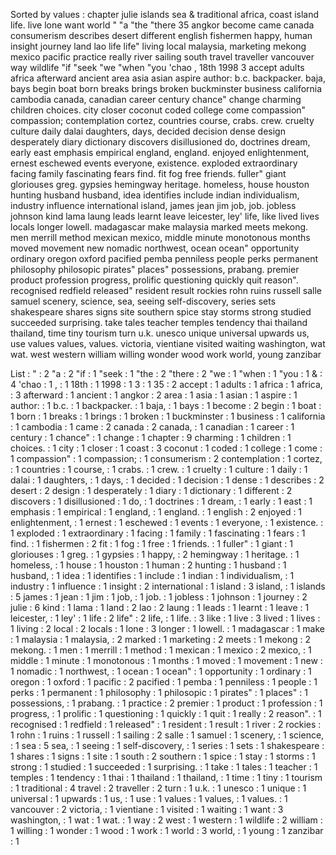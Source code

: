 Sorted by values :
chapter julie islands sea & traditional africa, coast island life. live lone want world " "a "the "there 35 angkor become came canada consumerism describes desert different english fishermen happy, human insight journey land lao life life" living local malaysia, marketing mekong mexico pacific practice really river sailing south travel traveller vancouver way wildlife "if "seek "we "when "you 'chao , 18th 1998 3 accept adults africa afterward ancient area asia asian aspire author: b.c. backpacker. baja, bays begin boat born breaks brings broken buckminster business california cambodia canada, canadian career century chance" change charming children choices. city closer coconut coded college come compassion" compassion; contemplation cortez, countries course, crabs. crew. cruelty culture daily dalai daughters, days, decided decision dense design desperately diary dictionary discovers disillusioned do, doctrines dream, early east emphasis empirical england, england. enjoyed enlightenment, ernest eschewed events everyone, existence. exploded extraordinary facing family fascinating fears find. fit fog free friends. fuller" giant gloriouses greg. gypsies hemingway heritage. homeless, house houston hunting husband husband, idea identifies include indian individualism, industry influence international island, james jean jim job, job. jobless johnson kind lama laung leads learnt leave leicester, ley' life, like lived lives locals longer lowell. madagascar make malaysia marked meets mekong. men merrill method mexican mexico, middle minute monotonous months moved movement new nomadic northwest, ocean ocean" opportunity ordinary oregon oxford pacified pemba penniless people perks permanent philosophy philosopic pirates" places" possessions, prabang. premier product profession progress, prolific questioning quickly quit reason". recognised redfield released" resident result rockies rohn ruins russell salle samuel scenery, science, sea, seeing self-discovery, series sets shakespeare shares signs site southern spice stay storms strong studied succeeded surprising. take tales teacher temples tendency thai thailand thailand, time tiny tourism turn u.k. unesco unique universal upwards us, use values values, values. victoria, vientiane visited waiting washington, wat wat. west western william willing wonder wood work world, young zanzibar 

List :
" : 2
"a : 2
"if : 1
"seek : 1
"the : 2
"there : 2
"we : 1
"when : 1
"you : 1
& : 4
'chao : 1
, : 1
18th : 1
1998 : 1
3 : 1
35 : 2
accept : 1
adults : 1
africa : 1
africa, : 3
afterward : 1
ancient : 1
angkor : 2
area : 1
asia : 1
asian : 1
aspire : 1
author: : 1
b.c. : 1
backpacker. : 1
baja, : 1
bays : 1
become : 2
begin : 1
boat : 1
born : 1
breaks : 1
brings : 1
broken : 1
buckminster : 1
business : 1
california : 1
cambodia : 1
came : 2
canada : 2
canada, : 1
canadian : 1
career : 1
century : 1
chance" : 1
change : 1
chapter : 9
charming : 1
children : 1
choices. : 1
city : 1
closer : 1
coast : 3
coconut : 1
coded : 1
college : 1
come : 1
compassion" : 1
compassion; : 1
consumerism : 2
contemplation : 1
cortez, : 1
countries : 1
course, : 1
crabs. : 1
crew. : 1
cruelty : 1
culture : 1
daily : 1
dalai : 1
daughters, : 1
days, : 1
decided : 1
decision : 1
dense : 1
describes : 2
desert : 2
design : 1
desperately : 1
diary : 1
dictionary : 1
different : 2
discovers : 1
disillusioned : 1
do, : 1
doctrines : 1
dream, : 1
early : 1
east : 1
emphasis : 1
empirical : 1
england, : 1
england. : 1
english : 2
enjoyed : 1
enlightenment, : 1
ernest : 1
eschewed : 1
events : 1
everyone, : 1
existence. : 1
exploded : 1
extraordinary : 1
facing : 1
family : 1
fascinating : 1
fears : 1
find. : 1
fishermen : 2
fit : 1
fog : 1
free : 1
friends. : 1
fuller" : 1
giant : 1
gloriouses : 1
greg. : 1
gypsies : 1
happy, : 2
hemingway : 1
heritage. : 1
homeless, : 1
house : 1
houston : 1
human : 2
hunting : 1
husband : 1
husband, : 1
idea : 1
identifies : 1
include : 1
indian : 1
individualism, : 1
industry : 1
influence : 1
insight : 2
international : 1
island : 3
island, : 1
islands : 5
james : 1
jean : 1
jim : 1
job, : 1
job. : 1
jobless : 1
johnson : 1
journey : 2
julie : 6
kind : 1
lama : 1
land : 2
lao : 2
laung : 1
leads : 1
learnt : 1
leave : 1
leicester, : 1
ley' : 1
life : 2
life" : 2
life, : 1
life. : 3
like : 1
live : 3
lived : 1
lives : 1
living : 2
local : 2
locals : 1
lone : 3
longer : 1
lowell. : 1
madagascar : 1
make : 1
malaysia : 1
malaysia, : 2
marked : 1
marketing : 2
meets : 1
mekong : 2
mekong. : 1
men : 1
merrill : 1
method : 1
mexican : 1
mexico : 2
mexico, : 1
middle : 1
minute : 1
monotonous : 1
months : 1
moved : 1
movement : 1
new : 1
nomadic : 1
northwest, : 1
ocean : 1
ocean" : 1
opportunity : 1
ordinary : 1
oregon : 1
oxford : 1
pacific : 2
pacified : 1
pemba : 1
penniless : 1
people : 1
perks : 1
permanent : 1
philosophy : 1
philosopic : 1
pirates" : 1
places" : 1
possessions, : 1
prabang. : 1
practice : 2
premier : 1
product : 1
profession : 1
progress, : 1
prolific : 1
questioning : 1
quickly : 1
quit : 1
really : 2
reason". : 1
recognised : 1
redfield : 1
released" : 1
resident : 1
result : 1
river : 2
rockies : 1
rohn : 1
ruins : 1
russell : 1
sailing : 2
salle : 1
samuel : 1
scenery, : 1
science, : 1
sea : 5
sea, : 1
seeing : 1
self-discovery, : 1
series : 1
sets : 1
shakespeare : 1
shares : 1
signs : 1
site : 1
south : 2
southern : 1
spice : 1
stay : 1
storms : 1
strong : 1
studied : 1
succeeded : 1
surprising. : 1
take : 1
tales : 1
teacher : 1
temples : 1
tendency : 1
thai : 1
thailand : 1
thailand, : 1
time : 1
tiny : 1
tourism : 1
traditional : 4
travel : 2
traveller : 2
turn : 1
u.k. : 1
unesco : 1
unique : 1
universal : 1
upwards : 1
us, : 1
use : 1
values : 1
values, : 1
values. : 1
vancouver : 2
victoria, : 1
vientiane : 1
visited : 1
waiting : 1
want : 3
washington, : 1
wat : 1
wat. : 1
way : 2
west : 1
western : 1
wildlife : 2
william : 1
willing : 1
wonder : 1
wood : 1
work : 1
world : 3
world, : 1
young : 1
zanzibar : 1
